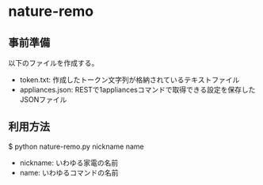 # nature-remo

## 事前準備

以下のファイルを作成する。

- token.txt: 作成したトークン文字列が格納されているテキストファイル
- appliances.json: RESTで1appliancesコマンドで取得できる設定を保存したJSONファイル

## 利用方法

$ python nature-remo.py nickname name

- nickname: いわゆる家電の名前
- name: いわゆるコマンドの名前
